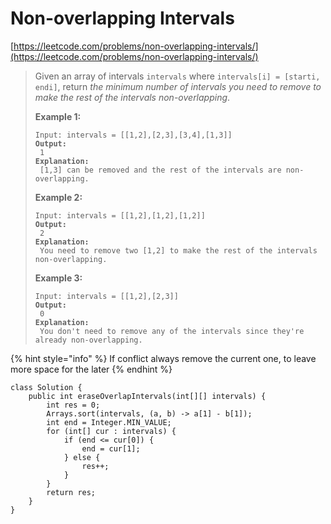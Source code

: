 # Non-overlapping Intervals

[https://leetcode.com/problems/non-overlapping-intervals/](https://leetcode.com/problems/non-overlapping-intervals/)

> Given an array of intervals `intervals` where `intervals[i] = [starti, endi]`, return _the minimum number of intervals you need to remove to make the rest of the intervals non-overlapping_.
>
> &#x20;
>
> **Example 1:**
>
> <pre><code>Input: intervals = [[1,2],[2,3],[3,4],[1,3]]
> <strong>Output:
> </strong> 1
> <strong>Explanation:
> </strong> [1,3] can be removed and the rest of the intervals are non-overlapping.
> </code></pre>
>
> **Example 2:**
>
> <pre><code>Input: intervals = [[1,2],[1,2],[1,2]]
> <strong>Output:
> </strong> 2
> <strong>Explanation:
> </strong> You need to remove two [1,2] to make the rest of the intervals non-overlapping.
> </code></pre>
>
> **Example 3:**
>
> <pre><code>Input: intervals = [[1,2],[2,3]]
> <strong>Output:
> </strong> 0
> <strong>Explanation:
> </strong> You don't need to remove any of the intervals since they're already non-overlapping.
> </code></pre>

{% hint style="info" %}
If conflict always remove the current one, to leave more space for the later
{% endhint %}

```
class Solution {
    public int eraseOverlapIntervals(int[][] intervals) {
        int res = 0;
        Arrays.sort(intervals, (a, b) -> a[1] - b[1]);
        int end = Integer.MIN_VALUE;
        for (int[] cur : intervals) {
            if (end <= cur[0]) {
                end = cur[1];
            } else {
                res++;
            }
        }
        return res;
    }
}
```

